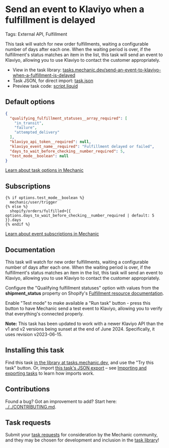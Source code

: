 # Send an event to Klaviyo when a fulfillment is delayed

Tags: External API, Fulfillment

This task will watch for new order fulfillments, waiting a configurable number of days after each one. When the waiting period is over, if the fulfillment's status matches an item in the list, this task will send an event to Klaviyo, allowing you to use Klaviyo to contact the customer appropriately.

* View in the task library: [tasks.mechanic.dev/send-an-event-to-klaviyo-when-a-fulfillment-is-delayed](https://tasks.mechanic.dev/send-an-event-to-klaviyo-when-a-fulfillment-is-delayed)
* Task JSON, for direct import: [task.json](../../tasks/send-an-event-to-klaviyo-when-a-fulfillment-is-delayed.json)
* Preview task code: [script.liquid](./script.liquid)

## Default options

```json
{
  "qualifying_fulfillment_statuses__array_required": [
    "in_transit",
    "failure",
    "attempted_delivery"
  ],
  "klaviyo_api_token__required": null,
  "klaviyo_event_name__required": "Fulfillment delayed or failed",
  "days_to_wait_before_checking__number_required": 5,
  "test_mode__boolean": null
}
```

[Learn about task options in Mechanic](https://learn.mechanic.dev/core/tasks/options)

## Subscriptions

```liquid
{% if options.test_mode__boolean %}
  mechanic/user/trigger
{% else %}
  shopify/orders/fulfilled+{{ options.days_to_wait_before_checking__number_required | default: 5 }}.days
{% endif %}
```

[Learn about event subscriptions in Mechanic](https://learn.mechanic.dev/core/tasks/subscriptions)

## Documentation

This task will watch for new order fulfillments, waiting a configurable number of days after each one. When the waiting period is over, if the fulfillment's status matches an item in the list, this task will send an event to Klaviyo, allowing you to use Klaviyo to contact the customer appropriately.

Configure the "Qualifying fulfillment statuses" option with values from the **shipment_status** property on Shopify's [Fulfillment resource documentation](https://shopify.dev/docs/api/admin-rest/2024-04/resources/fulfillment).

Enable "Test mode" to make available a "Run task" button - press this button to have Mechanic send a test event to Klaviyo, allowing you to verify that everything's connected properly.

**Note:** This task has been updated to work with a newer Klaviyo API than the v1 and v2 versions being sunset at the end of June 2024. Specifically, it uses revision v2023-06-15.

## Installing this task

Find this task [in the library at tasks.mechanic.dev](https://tasks.mechanic.dev/send-an-event-to-klaviyo-when-a-fulfillment-is-delayed), and use the "Try this task" button. Or, import [this task's JSON export](../../tasks/send-an-event-to-klaviyo-when-a-fulfillment-is-delayed.json) – see [Importing and exporting tasks](https://learn.mechanic.dev/core/tasks/import-and-export) to learn how imports work.

## Contributions

Found a bug? Got an improvement to add? Start here: [../../CONTRIBUTING.md](../../CONTRIBUTING.md).

## Task requests

Submit your [task requests](https://mechanic.canny.io/task-requests) for consideration by the Mechanic community, and they may be chosen for development and inclusion in the [task library](https://tasks.mechanic.dev/)!

